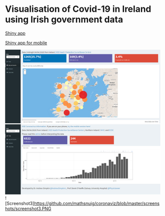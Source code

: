 # Visualisation of Covid-19 in Ireland using Irish government data

[Shiny app](https://andsim.shinyapps.io/Corona/)

[Shiny app for mobile](https://andsim.shinyapps.io/coronamobile/)

![Screenshot1](https://github.com/mathsnuig/coronaviz/blob/master/screenshots/screenshot1.PNG)
![Screenshot2](https://github.com/mathsnuig/coronaviz/blob/master/screenshots/screenshot2.PNG)
![Screenshot3]https://github.com/mathsnuig/coronaviz/blob/master/screenshots/screenshot3.PNG

